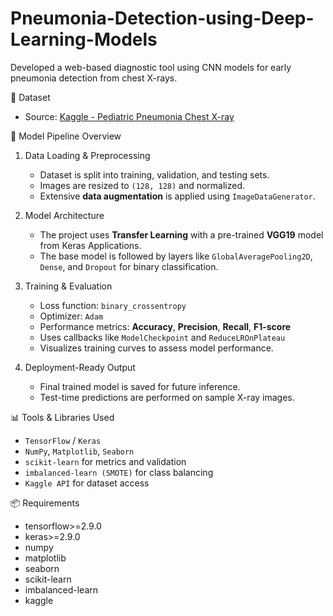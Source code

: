 # Pneumonia-Detection-using-Deep-Learning-Models
Developed a web-based diagnostic tool using CNN models for early pneumonia detection from chest X-rays.

📂 Dataset

* Source: [Kaggle - Pediatric Pneumonia Chest X-ray](https://www.kaggle.com/datasets/andrewmvd/pediatric-pneumonia-chest-xray)

🧠 Model Pipeline Overview

1. Data Loading & Preprocessing
   * Dataset is split into training, validation, and testing sets.
   * Images are resized to `(128, 128)` and normalized.
   * Extensive **data augmentation** is applied using `ImageDataGenerator`.

2. Model Architecture
   * The project uses **Transfer Learning** with a pre-trained **VGG19** model from Keras Applications.
   * The base model is followed by layers like `GlobalAveragePooling2D`, `Dense`, and `Dropout` for binary classification.

3. Training & Evaluation
   * Loss function: `binary_crossentropy`
   * Optimizer: `Adam`
   * Performance metrics: **Accuracy**, **Precision**, **Recall**, **F1-score**
   * Uses callbacks like `ModelCheckpoint` and `ReduceLROnPlateau`
   * Visualizes training curves to assess model performance.

4. Deployment-Ready Output
   * Final trained model is saved for future inference.
   * Test-time predictions are performed on sample X-ray images.

📊 Tools & Libraries Used
* `TensorFlow` / `Keras`
* `NumPy`, `Matplotlib`, `Seaborn`
* `scikit-learn` for metrics and validation
* `imbalanced-learn (SMOTE)` for class balancing
* `Kaggle API` for dataset access

📦 Requirements
* tensorflow>=2.9.0
* keras>=2.9.0
* numpy
* matplotlib
* seaborn
* scikit-learn
* imbalanced-learn
* kaggle
